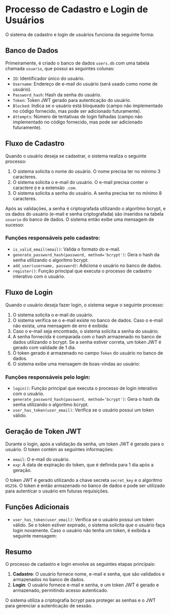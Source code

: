 # Processo de Cadastro e Login de Usuários

O sistema de cadastro e login de usuários funciona da seguinte forma:

## Banco de Dados

Primeiramente, é criado o banco de dados `users.db` com uma tabela chamada `usuario`, que possui as seguintes colunas:

- `ID`: Identificador único do usuário.
- `Username`: Endereço de e-mail do usuário (será usado como nome de usuário).
- `Password_hash`: Hash da senha do usuário.
- `Token`: Token JWT gerado para autenticação do usuário.
- `Blocked`: Indica se o usuário está bloqueado (campo não implementado no código fornecido, mas pode ser adicionado futuramente).
- `Attempts`: Número de tentativas de login falhadas (campo não implementado no código fornecido, mas pode ser adicionado futuramente).

## Fluxo de Cadastro

Quando o usuário deseja se cadastrar, o sistema realiza o seguinte processo:

1. O sistema solicita o nome do usuário. O nome precisa ter no mínimo 3 caracteres.
2. O sistema solicita o e-mail do usuário. O e-mail precisa conter o caractere `@` e a extensão `.com`.
3. O sistema solicita a senha do usuário. A senha precisa ter no mínimo 8 caracteres.

Após as validações, a senha é criptografada utilizando o algoritmo bcrypt, e os dados do usuário (e-mail e senha criptografada) são inseridos na tabela `usuario` do banco de dados. O sistema então exibe uma mensagem de sucesso:


### Funções responsáveis pelo cadastro:

- `is_valid_email(email)`: Valida o formato do e-mail.
- `generate_password_hash(password, method='bcrypt')`: Gera o hash da senha utilizando o algoritmo bcrypt.
- `add_user(username, password)`: Adiciona o usuário no banco de dados.
- `register()`: Função principal que executa o processo de cadastro interativo com o usuário.

## Fluxo de Login

Quando o usuário deseja fazer login, o sistema segue o seguinte processo:

1. O sistema solicita o e-mail do usuário.
2. O sistema verifica se o e-mail existe no banco de dados. Caso o e-mail não exista, uma mensagem de erro é exibida: 
3. Caso o e-mail seja encontrado, o sistema solicita a senha do usuário.
4. A senha fornecida é comparada com o hash armazenado no banco de dados utilizando o bcrypt. Se a senha estiver correta, um token JWT é gerado com validade de 1 dia.
5. O token gerado é armazenado no campo `Token` do usuário no banco de dados.
6. O sistema exibe uma mensagem de boas-vindas ao usuário:


### Funções responsáveis pelo login:

- `login()`: Função principal que executa o processo de login interativo com o usuário.
- `generate_password_hash(password, method='bcrypt')`: Gera o hash da senha utilizando o algoritmo bcrypt.
- `user_has_token(user_email)`: Verifica se o usuário possui um token válido.

## Geração de Token JWT

Durante o login, após a validação da senha, um token JWT é gerado para o usuário. O token contém as seguintes informações:

- `email`: O e-mail do usuário.
- `exp`: A data de expiração do token, que é definida para 1 dia após a geração.

O token JWT é gerado utilizando a chave secreta `secret_key` e o algoritmo `HS256`. O token é então armazenado no banco de dados e pode ser utilizado para autenticar o usuário em futuras requisições.

## Funções Adicionais

- `user_has_token(user_email)`: Verifica se o usuário possui um token válido. Se o token estiver expirado, o sistema solicita que o usuário faça login novamente. Caso o usuário não tenha um token, é exibida a seguinte mensagem:


## Resumo

O processo de cadastro e login envolve as seguintes etapas principais:

1. **Cadastro**: O usuário fornece nome, e-mail e senha, que são validados e armazenados no banco de dados.
2. **Login**: O usuário fornece e-mail e senha, e um token JWT é gerado e armazenado, permitindo acesso autenticado.

O sistema utiliza a criptografia bcrypt para proteger as senhas e o JWT para gerenciar a autenticação de sessão.
